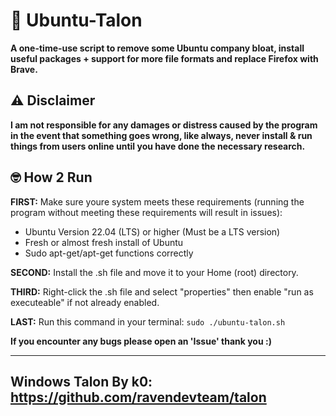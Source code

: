 # 🔧 Ubuntu-Talon
**A one-time-use script to remove some Ubuntu company bloat, install useful packages + support for more file formats and replace Firefox with Brave.**

## ⚠️ Disclaimer
**I am not responsible for any damages or distress caused by the program in the event that something goes wrong, like always, never install & run things from users online until you have done the necessary research.**

## 🤓 How 2 Run
**FIRST:** Make sure youre system meets these requirements (running the program without meeting these requirements will result in issues):
- Ubuntu Version 22.04 (LTS) or higher (Must be a LTS version)
- Fresh or almost fresh install of Ubuntu
- Sudo apt-get/apt-get functions correctly

**SECOND:** Install the .sh file and move it to your Home (root) directory.

**THIRD:** Right-click the .sh file and select "properties" then enable "run as executeable" if not already enabled.

**LAST:** Run this command in your terminal:
`sudo ./ubuntu-talon.sh`

**If you encounter any bugs please open an 'Issue' thank you :)**

---

## Windows Talon By k0: https://github.com/ravendevteam/talon
